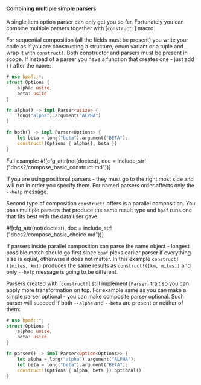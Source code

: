 #### Combining multiple simple parsers

A single item option parser can only get you so far. Fortunately you can combine multiple
parsers together with [`construct!`] macro.

For sequential composition (all the fields must be present) you write your code as if you are
constructing a structure, enum variant or a tuple and wrap it with `construct!`. Both
constructor and parsers must be present in scope. If instead of a parser you have a function
that creates one - just add `()` after the name:

```rust
# use bpaf::*;
struct Options {
    alpha: usize,
    beta: usize
}

fn alpha() -> impl Parser<usize> {
    long("alpha").argument("ALPHA")
}

fn both() -> impl Parser<Options> {
    let beta = long("beta").argument("BETA");
    construct!(Options { alpha(), beta })
}
```

Full example:
#![cfg_attr(not(doctest), doc = include_str!("docs2/compose_basic_construct.md"))]

If you are using positional parsers - they must go to the right most side and will run in
order you specify them. For named parsers order affects only the `--help` message.

Second type of composition `construct!` offers is a parallel composition. You pass multiple
parsers that produce the same result type and `bpaf` runs one that fits best with the data user
gave.


#![cfg_attr(not(doctest), doc = include_str!("docs2/compose_basic_choice.md"))]

If parsers inside parallel composition can parse the same object - longest possible match
should go first since `bpaf` picks earlier parser if everything else is equal, otherwise it
does not matter. In this example `construct!([miles, km])` produces the same results as
`construct!([km, miles])` and only `--help` message is going to be different.

Parsers created with [`construct!`] still implement [`Parser`] trait so you can apply more
transformation on top. For example same as you can make a simple parser optional - you can make
composite parser optional. Such parser will succeed if both `--alpha` and `--beta` are
present or neither of them:

```rust
# use bpaf::*;
struct Options {
    alpha: usize,
    beta: usize
}

fn parser() -> impl Parser<Option<Options>> {
    let alpha = long("alpha").argument("ALPHA");
    let beta = long("beta").argument("BETA");
    construct!(Options { alpha, beta }).optional()
}
```
